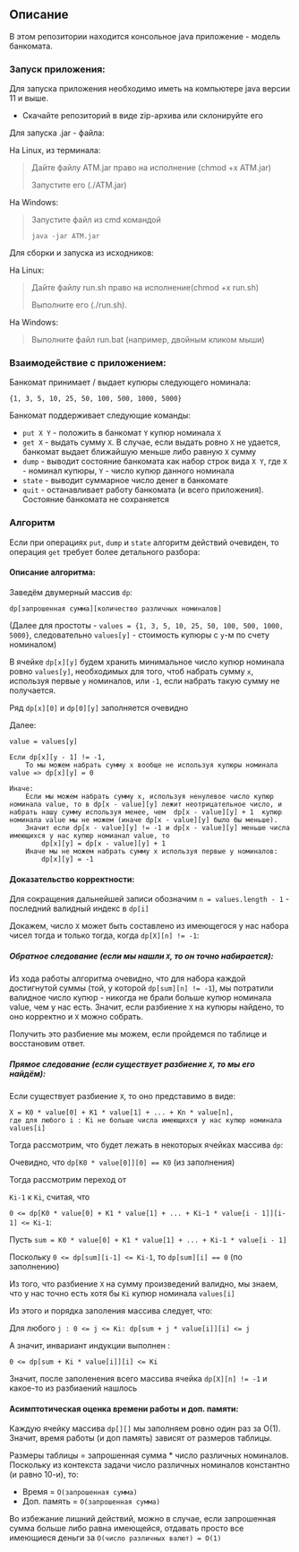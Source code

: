 ## Описание

В этом репозитории находится консольное java приложение - модель банкомата.

### Запуск приложения:
Для запуска приложения необходимо иметь на компьютере java версии 11 и выше.

* Скачайте репозиторий в виде zip-архива или склонируйте его


Для запуска .jar - файла:

На Linux, из терминала:

> Дайте файлу ATM.jar право на исполнение (chmod +x ATM.jar)
>
> Запустите его (./ATM.jar)


На Windows:

> Запустите файл из cmd командой
>
> `java -jar ATM.jar`

Для сборки и запуска из исходников:

На Linux:
    
> Дайте файлу run.sh право на исполнение(chmod +x run.sh)
>
> Выполните его (./run.sh).


На Windows:
    
> Выполните файл run.bat (например, двойным кликом мыши)

### Взаимодействие с приложением:
Банкомат принимает / выдает купюры следующего номинала:

`{1, 3, 5, 10, 25, 50, 100, 500, 1000, 5000}`

Банкомат поддерживает следующие команды:
* `put X Y` - положить в банкомат `Y` купюр номинала `X`
* `get X` - выдать сумму `X`. В случае, если выдать ровно `X` не удается, банкомат выдает ближайшую меньше либо равную `X` сумму
* `dump` - выводит состояние банкомата как набор строк вида `X Y`, где `X` - номинал купюры, `Y` - число купюр данного номинала
* `state` - выводит суммарное число денег в банкомате
* `quit` - останавливает работу банкомата (и всего приложения). Состояние банкомата не сохраняется

### Алгоритм
Если при операциях `put`, `dump` и `state` алгоритм действий очевиден, то операция `get` требует более детального разбора:

#### Описание алгоритма:

Заведём двумерный массив `dp`:

`dp[запрошенная сумма][количество различных номиналов]`

(Далее для простоты - `values = {1, 3, 5, 10, 25, 50, 100, 500, 1000, 5000}`, следовательно `values[y]` - стоимость купюры с `y`-м по счету номиналом)

В ячейке `dp[x][y]` будем хранить минимальное число купюр номинала ровно `values[y]`, необходимых для того, чтоб набрать сумму `x`, используя первые `y` номиналов, или `-1`, если набрать такую сумму не получается.

Ряд `dp[x][0]` и `dp[0][y]` заполняется очевидно

Далее:

    value = values[y]

    Если dp[x][y - 1] != -1,
        То мы можем набрать сумму x вообще не используя купюры номинала value => dp[x][y] = 0

    Иначе:
        Если мы можем набрать сумму x, используя ненулевое число купюр номинала value, то в dp[x - value][y] лежит неотрицательное число, и набрать нашу сумму используя менее, чем  dp[x - value][y] + 1  купюр номинала value мы не можем (иначе dp[x - value][y] было бы меньше).
        Значит если dp[x - value][y] != -1 и dp[x - value][y] меньше числа имеющихся у нас купюр номианал value, то
            dp[x][y] = dp[x - value][y] + 1
        Иначе мы не можем набрать сумму x используя первые y номиналов:
            dp[x][y] = -1

#### Доказательство корректности:

Для сокращения дальнейшей записи обозначим `n = values.length - 1` - последний валидный индекс в `dp[i]`

Докажем, число `X` может быть составлено из имеющегося у нас набора чисел тогда и только тогда, когда `dp[X][n] != -1`:

##### Обратное следование (если мы нашли `X`, то он точно набирается):

Из хода работы алгоритма очевидно, что для набора каждой достигнутой суммы (той, у которой `dp[sum][n] != -1`), мы потратили валидное число купюр - никогда не брали больше купюр номинала value, чем у нас есть. Значит, если разбиение `X` на купюры найдено, то оно корректно и `X` можно собрать.

Получить это разбиение мы можем, если пройдемся по таблице и восстановим ответ.

##### Прямое следование (если существует разбиение `X`, то мы его найдём):

Если существует разбиение `X`, то оно представимо в виде:

    X = K0 * value[0] + K1 * value[1] + ... + Kn * value[n],
    где для любого i : Ki не больше числа имеющихся у нас купюр номинала values[i]

Тогда рассмотрим, что будет лежать в некоторых ячейках массива `dp`:

Очевидно, что `dp[K0 * value[0]][0] == K0` (из заполнения)

Тогда рассмотрим переход от

`Ki-1` к `Ki`, считая, что

`0 <= dp[K0 * value[0] + K1 * value[1] + ... + Ki-1 * value[i - 1]][i-1] <= Ki-1`:

Пусть `sum = K0 * value[0] + K1 * value[1] + ... + Ki-1 * value[i - 1]`

Поскольку `0 <= dp[sum][i-1] <= Ki-1`, то `dp[sum][i] == 0` (по заполнению)

Из того, что разбиение `X` на сумму произведений валидно, мы знаем, что у нас точно есть хотя бы `Ki` купюр номинала `values[i]`

Из этого и порядка заполения массива следует, что:

Для любого `j : 0 <= j <= Ki: dp[sum + j * value[i]][i] <= j`

А значит, инвариант индукции выполнен :

`0 <= dp[sum + Ki * value[i]][i] <= Ki`

Значит, после заполенения всего массива ячейка `dp[X][n] != -1` и какое-то из разбиаений нашлось

#### Асимптотическая оценка времени работы и доп. памяти:

Каждую ячейку массива `dp[][]` мы заполняем ровно один раз за O(1). Значит, время работы (и доп память) зависят от размеров таблицы.

Размеры таблицы = запрошенная сумма * число различных номиналов. Поскольку из контекста задачи число различных номиналов константно (и равно 10-и), то:

* Время = `O(запрошенная сумма)`
* Доп. память = `O(запрошенная сумма)`

Во избежание лишний действий, можно в случае, если запрошенная сумма больше либо равна имеющейся, отдавать просто все имеющиеся деньги за `O(число различных валют) = O(1)`
